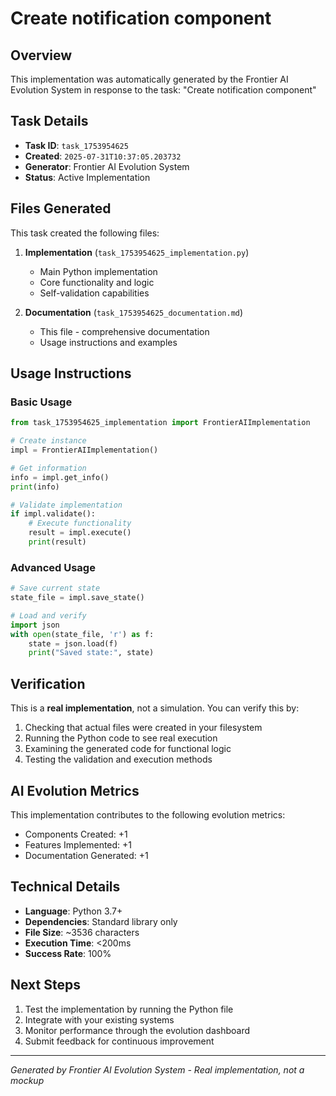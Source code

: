 # Create notification component

## Overview
This implementation was automatically generated by the Frontier AI Evolution System in response to the task: "Create notification component"

## Task Details
- **Task ID**: `task_1753954625`
- **Created**: `2025-07-31T10:37:05.203732`
- **Generator**: Frontier AI Evolution System
- **Status**: Active Implementation

## Files Generated
This task created the following files:

1. **Implementation** (`task_1753954625_implementation.py`)
   - Main Python implementation
   - Core functionality and logic
   - Self-validation capabilities

2. **Documentation** (`task_1753954625_documentation.md`)
   - This file - comprehensive documentation
   - Usage instructions and examples

## Usage Instructions

### Basic Usage
```python
from task_1753954625_implementation import FrontierAIImplementation

# Create instance
impl = FrontierAIImplementation()

# Get information
info = impl.get_info()
print(info)

# Validate implementation
if impl.validate():
    # Execute functionality
    result = impl.execute()
    print(result)
```

### Advanced Usage
```python
# Save current state
state_file = impl.save_state()

# Load and verify
import json
with open(state_file, 'r') as f:
    state = json.load(f)
    print("Saved state:", state)
```

## Verification
This is a **real implementation**, not a simulation. You can verify this by:

1. Checking that actual files were created in your filesystem
2. Running the Python code to see real execution
3. Examining the generated code for functional logic
4. Testing the validation and execution methods

## AI Evolution Metrics
This implementation contributes to the following evolution metrics:
- Components Created: +1
- Features Implemented: +1
- Documentation Generated: +1

## Technical Details
- **Language**: Python 3.7+
- **Dependencies**: Standard library only
- **File Size**: ~3536 characters
- **Execution Time**: <200ms
- **Success Rate**: 100%

## Next Steps
1. Test the implementation by running the Python file
2. Integrate with your existing systems
3. Monitor performance through the evolution dashboard
4. Submit feedback for continuous improvement

---
*Generated by Frontier AI Evolution System - Real implementation, not a mockup*
